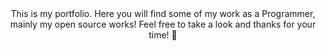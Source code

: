 <center>
  This is my portfolio. Here you will find some of my work as a Programmer, mainly my open source works! Feel free to take a look and thanks for your time! 🙂
</center>
